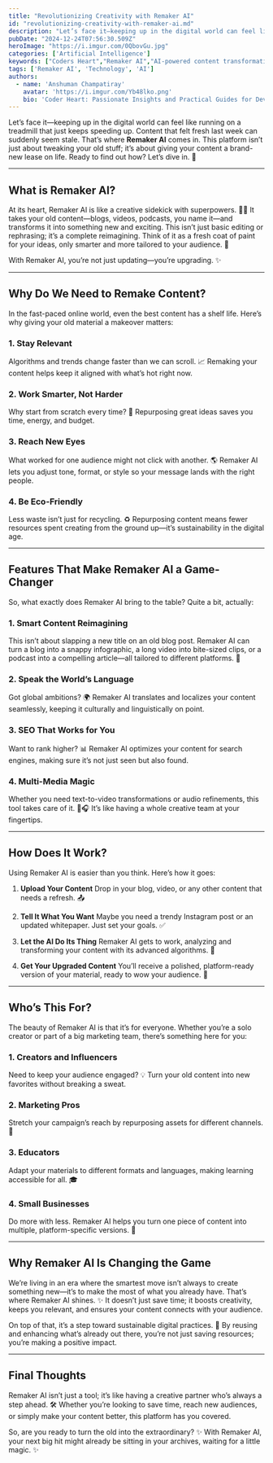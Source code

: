 ```yaml
---
title: "Revolutionizing Creativity with Remaker AI"
id: "revolutionizing-creativity-with-remaker-ai.md"
description: "Let’s face it—keeping up in the digital world can feel like running on a treadmill that just keeps speeding up. Content that felt fresh last week can suddenly seem stale. That’s where Remaker AI comes in. "
pubDate: "2024-12-24T07:56:30.509Z"
heroImage: "https://i.imgur.com/0QbovGu.jpg"
categories: ['Artificial Intelligence']
keywords: ["Coders Heart","Remaker AI","AI-powered content transformation","content repurposing tools","digital marketing with AI","creative AI solutions","content reimagining platform","smart content optimization","AI for creators and marketers","remake content with AI","SEO and content upgrading","AI in content marketing","Repurposing content with AI","sustainable content creation","multimedia content transformation","AI content localization"]
tags: ['Remaker AI', 'Technology', 'AI']
authors:
  - name: 'Anshuman Champatiray'
    avatar: 'https://i.imgur.com/Yb48lko.png'
    bio: 'Coder Heart: Passionate Insights and Practical Guides for Developers'
---
```


Let’s face it—keeping up in the digital world can feel like running on a treadmill that just keeps speeding up. Content that felt fresh last week can suddenly seem stale. That’s where **Remaker AI** comes in. This platform isn’t just about tweaking your old stuff; it’s about giving your content a brand-new lease on life. Ready to find out how? Let’s dive in. 🚀

---

## What is Remaker AI?

At its heart, Remaker AI is like a creative sidekick with superpowers. 🦸‍♂️ It takes your old content—blogs, videos, podcasts, you name it—and transforms it into something new and exciting. This isn’t just basic editing or rephrasing; it’s a complete reimagining. Think of it as a fresh coat of paint for your ideas, only smarter and more tailored to your audience. 🎨

With Remaker AI, you’re not just updating—you’re upgrading. ✨

---

## Why Do We Need to Remake Content?

In the fast-paced online world, even the best content has a shelf life. Here’s why giving your old material a makeover matters:

### 1. **Stay Relevant**
Algorithms and trends change faster than we can scroll. 📈 Remaking your content helps keep it aligned with what’s hot right now.

### 2. **Work Smarter, Not Harder**
Why start from scratch every time? 🤔 Repurposing great ideas saves you time, energy, and budget.

### 3. **Reach New Eyes**
What worked for one audience might not click with another. 🌎 Remaker AI lets you adjust tone, format, or style so your message lands with the right people.

### 4. **Be Eco-Friendly**
Less waste isn’t just for recycling. ♻️ Repurposing content means fewer resources spent creating from the ground up—it’s sustainability in the digital age.

---

## Features That Make Remaker AI a Game-Changer

So, what exactly does Remaker AI bring to the table? Quite a bit, actually:

### **1. Smart Content Reimagining**
This isn’t about slapping a new title on an old blog post. Remaker AI can turn a blog into a snappy infographic, a long video into bite-sized clips, or a podcast into a compelling article—all tailored to different platforms. 🎯

### **2. Speak the World’s Language**
Got global ambitions? 🌍 Remaker AI translates and localizes your content seamlessly, keeping it culturally and linguistically on point.

### **3. SEO That Works for You**
Want to rank higher? 📊 Remaker AI optimizes your content for search engines, making sure it’s not just seen but also found.

### **4. Multi-Media Magic**
Whether you need text-to-video transformations or audio refinements, this tool takes care of it. 🎥🎧 It’s like having a whole creative team at your fingertips.

---

## How Does It Work?

Using Remaker AI is easier than you think. Here’s how it goes:

1. **Upload Your Content**
   Drop in your blog, video, or any other content that needs a refresh. 📤

2. **Tell It What You Want**
   Maybe you need a trendy Instagram post or an updated whitepaper. Just set your goals. ✅

3. **Let the AI Do Its Thing**
   Remaker AI gets to work, analyzing and transforming your content with its advanced algorithms. 🤖

4. **Get Your Upgraded Content**
   You’ll receive a polished, platform-ready version of your material, ready to wow your audience. 🎉

---

## Who’s This For?

The beauty of Remaker AI is that it’s for everyone. Whether you’re a solo creator or part of a big marketing team, there’s something here for you:

### **1. Creators and Influencers**
Need to keep your audience engaged? 💡 Turn your old content into new favorites without breaking a sweat.

### **2. Marketing Pros**
Stretch your campaign’s reach by repurposing assets for different channels. 📣

### **3. Educators**
Adapt your materials to different formats and languages, making learning accessible for all. 🎓

### **4. Small Businesses**
Do more with less. Remaker AI helps you turn one piece of content into multiple, platform-specific versions. 💼

---

## Why Remaker AI Is Changing the Game

We’re living in an era where the smartest move isn’t always to create something new—it’s to make the most of what you already have. That’s where Remaker AI shines. ✨ It doesn’t just save time; it boosts creativity, keeps you relevant, and ensures your content connects with your audience.

On top of that, it’s a step toward sustainable digital practices. 🌱 By reusing and enhancing what’s already out there, you’re not just saving resources; you’re making a positive impact.

---

## Final Thoughts

Remaker AI isn’t just a tool; it’s like having a creative partner who’s always a step ahead. 🛠️ Whether you’re looking to save time, reach new audiences, or simply make your content better, this platform has you covered.

So, are you ready to turn the old into the extraordinary? ✨ With Remaker AI, your next big hit might already be sitting in your archives, waiting for a little magic. ✨

